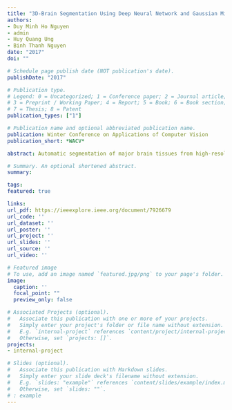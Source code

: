 ```yaml
---
title: "3D-Brain Segmentation Using Deep Neural Network and Gaussian Mixture Model"
authors:
- Duy Minh Ho Nguyen
- admin
- Huy Quang Ung
- Binh Thanh Nguyen
date: "2017"
doi: ""

# Schedule page publish date (NOT publication's date).
publishDate: "2017"

# Publication type.
# Legend: 0 = Uncategorized; 1 = Conference paper; 2 = Journal article;
# 3 = Preprint / Working Paper; 4 = Report; 5 = Book; 6 = Book section;
# 7 = Thesis; 8 = Patent
publication_types: ["1"]

# Publication name and optional abbreviated publication name.
publication: Winter Conference on Applications of Computer Vision 
publication_short: *WACV*

abstract: Automatic segmentation of major brain tissues from high-resolution magnetic resonance images (MRIs) plays an important role in clinical diagnostics and neuroscience research. In this paper, we present a novel approach to extract brain tissues including gray matter, white matter and cerebrospinal fluid by using Gaussian mixture models (GMMs), Convolution neural networks (CNNs) and Deep neural networks (DNNs). GMMs are applied to classify voxels which have distinct intensity information and are easy to recognize while DNNs and CNNs are treating voxels which are similar in appearance and usually recognized insufficiently by traditional approaches. The empirical results on IBSR 18 dataset show that the proposed method outperforms 13 state-of-the-art algorithms, surpassing all other methods by a significant margin.

# Summary. An optional shortened abstract.
summary:

tags:
featured: true

links:
url_pdf: https://ieeexplore.ieee.org/document/7926679
url_code: ''
url_dataset: ''
url_poster: ''
url_project: ''
url_slides: ''
url_source: ''
url_video: ''

# Featured image
# To use, add an image named `featured.jpg/png` to your page's folder. 
image:
  caption: ''
  focal_point: ""
  preview_only: false

# Associated Projects (optional).
#   Associate this publication with one or more of your projects.
#   Simply enter your project's folder or file name without extension.
#   E.g. `internal-project` references `content/project/internal-project/index.md`.
#   Otherwise, set `projects: []`.
projects:
- internal-project

# Slides (optional).
#   Associate this publication with Markdown slides.
#   Simply enter your slide deck's filename without extension.
#   E.g. `slides: "example"` references `content/slides/example/index.md`.
#   Otherwise, set `slides: ""`.
# : example
---
```

